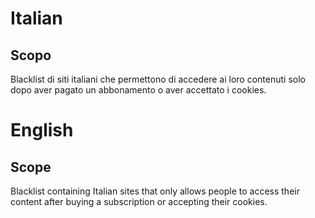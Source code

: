 # Italian
## Scopo
Blacklist di siti italiani che permettono di accedere ai loro contenuti solo dopo aver pagato un abbonamento o aver accettato i cookies.

# English
## Scope
Blacklist containing Italian sites that only allows people to access their content after buying a subscription or accepting their cookies.
